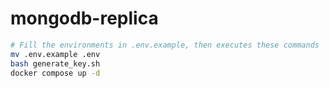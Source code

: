 # mongodb-replica

```bash
# Fill the environments in .env.example, then executes these commands
mv .env.example .env
bash generate_key.sh
docker compose up -d
```
